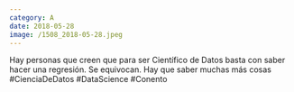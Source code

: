 ```yaml
--- 
category: A 
date: 2018-05-28 
image: /1508_2018-05-28.jpeg 
--- 
```


Hay personas que creen que para ser Científico de Datos basta con saber hacer una regresión. Se equivocan. Hay que saber muchas más cosas #CienciaDeDatos #DataScience #Conento